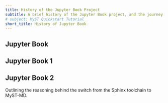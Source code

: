 ```yaml
---
title: History of the Jupyter Book Project
subtitle: A brief history of the Jupyter Book project, and the journey it took along the way.
# subject: MyST Quickstart Tutorial
short_title: History of Jupyter Book
---
```



## Jupyter Book

## Jupyter Book 1

## Jupyter Book 2
Outlining the reasoning behind the switch from the Sphinx toolchain to MyST-MD.

